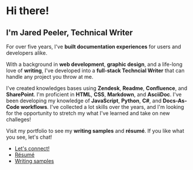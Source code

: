 # Hi there!

## I'm Jared Peeler, Technical Writer

For over five years, I've **built documentation experiences** for users and developers alike. 

With a background in **web development**, **graphic design**, and a life-long love of **writing**, I've  developed into a **full-stack Techncial Writer** that can handle any project you throw at me. 

I've created knowledges bases using **Zendesk**, **Readme**, **Confluence**, and **SharePoint**. I'm proficient in **HTML**, **CSS**, **Markdown**, and **AsciiDoc**. I've been developing my knowledge of **JavaScript**, **Python**, **C#**, and **Docs-As-Code workflows**. I've collected a lot skills over the years, and I'm looking for the opportunity to stretch my what I've learned and take on new challeges!

Visit my portfolio to see my **writing samples** and **résumé**. If you like what you see, let's chat!

- [Let's connect!](mailto:jaredpeeler@gmail.com) 
- [Résumé](https://deceasedvector.github.io/portfolio/resume/)
- [Writing samples](https://deceasedvector.github.io/portfolio/writing-samples/api-guide/)
